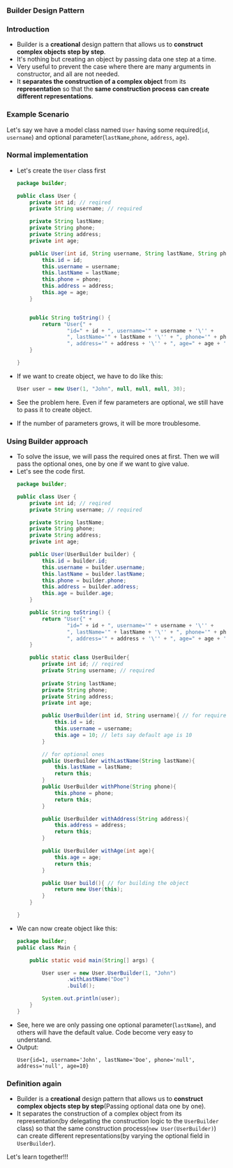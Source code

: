 ### Builder Design Pattern

### Introduction
- Builder is a **creational** design pattern that allows us to **construct complex objects step by step**.
- It's nothing but creating an object by passing data one step at a time.
- Very useful to prevent the case where there are many arguments in constructor, and all are not needed.
- It **separates the construction of a complex object** from its **representation** so that the **same construction process** **can create different representations**.

### Example Scenario
Let's say we have a model class named `User` having some required(`id`, `username`) and optional parameter(`lastName`,`phone`, `address`, `age`).

### Normal implementation
- Let's create the `User` class first
    ```java
    package builder;

    public class User {
        private int id; // reqired
        private String username; // required

        private String lastName;
        private String phone;
        private String address;
        private int age;

        public User(int id, String username, String lastName, String phone, String address, int age) {
            this.id = id;
            this.username = username;
            this.lastName = lastName;
            this.phone = phone;
            this.address = address;
            this.age = age;
        }


        public String toString() {
            return "User{" +
                    "id=" + id + ", username='" + username + '\'' +
                    ", lastName='" + lastName + '\'' + ", phone='" + phone + '\'' +
                    ", address='" + address + '\'' + ", age=" + age + '}';
        }

    }
    ```
- If we want to create object, we have to do like this:
    ```java
    User user = new User(1, "John", null, null, null, 30);
    ```

- See the problem here. Even if few parameters are optional, we still have to pass it to create object.
- If the number of parameters grows, it will be more troublesome.

### Using Builder approach
- To solve the issue, we will pass the required ones at first. Then we will pass the optional ones, one by one if we want to give value.
- Let's see the code first.
    ```java
    package builder;

    public class User {
        private int id; // reqired
        private String username; // required

        private String lastName;
        private String phone;
        private String address;
        private int age;

        public User(UserBuilder builder) {
            this.id = builder.id;
            this.username = builder.username;
            this.lastName = builder.lastName;
            this.phone = builder.phone;
            this.address = builder.address;
            this.age = builder.age;
        }

        public String toString() {
            return "User{" +
                    "id=" + id + ", username='" + username + '\'' +
                    ", lastName='" + lastName + '\'' + ", phone='" + phone + '\'' +
                    ", address='" + address + '\'' + ", age=" + age + '}';
        }

        public static class UserBuilder{
            private int id; // reqired
            private String username; // required
        
            private String lastName;
            private String phone;
            private String address;
            private int age;

            public UserBuilder(int id, String username){ // for required ones
                this.id = id;
                this.username = username;
                this.age = 10; // lets say default age is 10
            }

            // for optional ones
            public UserBuilder withLastName(String lastName){
                this.lastName = lastName;
                return this;
            }
            public UserBuilder withPhone(String phone){
                this.phone = phone;
                return this;
            }

            public UserBuilder withAddress(String address){
                this.address = address;
                return this;
            }

            public UserBuilder withAge(int age){
                this.age = age;
                return this;
            }

            public User build(){ // for building the object
                return new User(this);
            }
        }

    }
    ```
- We can now create object like this:
    ```java
    package builder;
    public class Main {

        public static void main(String[] args) {

            User user = new User.UserBuilder(1, "John")
                    .withLastName("Doe")
                    .build();

            System.out.println(user);
        }
    }
    ```
- See, here we are only passing one optional parameter(`lastName`), and others will have the default value. Code become very easy to understand.
- Output:
    ```
    User{id=1, username='John', lastName='Doe', phone='null', address='null', age=10}
    ```


### Definition again
- Builder is a **creational** design pattern that allows us to **construct complex objects step by step**(Passing optional data one by one).
- It separates the construction of a complex object from its representation(by delegating the construction logic to the `UserBuilder` class) so that the same construction process(`new User(UserBuilder)`) can create different representations(by varying the optional field in `UserBuilder`).

Let's learn together!!!

